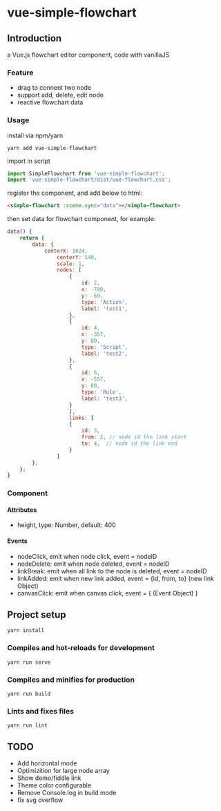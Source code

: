 # vue-simple-flowchart

## Introduction

a Vue.js flowchart editor component, code with vanillaJS

### Feature

- drag to connent two node
- support add, delete, edit node
- reactive flowchart data
  
### Usage

install via npm/yarn

```
yarn add vue-simple-flowchart
```

import in script

```js
import SimpleFlowchart from 'vue-simple-flowchart';
import 'vue-simple-flowchart/dist/vue-flowchart.css';
```
register the component, and add below to html:
```html
<simple-flowchart :scene.sync="data"></simple-flowchart>
```
then set data for flowchart component, for example:
```js
data() {
    return {
        data: {
            centerX: 1024,
                centerY: 140,
                scale: 1,
                nodes: [
                    {
                        id: 2,
                        x: -700,
                        y: -69,
                        type: 'Action',
                        label: 'test1',
                    },
                    {
                        id: 4,
                        x: -357,
                        y: 80,
                        type: 'Script',
                        label: 'test2',
                    },
                    {
                        id: 6,
                        x: -557,
                        y: 80,
                        type: 'Rule',
                        label: 'test3',
                    }
                    ],
                    links: [
                    {
                        id: 3,
                        from: 2, // node id the link start
                        to: 4,  // node id the link end
                    }
                ]
        },
    };
}
```

### Component

#### Attributes

- height, type: Number, default: 400

#### Events

- nodeClick, emit when node click, event = nodeID
- nodeDelete: emit when node deleted, event = nodeID
- linkBreak: emit when all link to the node is deleted, event = nodeID
- linkAdded: emit when new link added, event = {id, from, to} (new link Object)
- canvasClick: emit when canvas click, event = { (Event Object) }

## Project setup

```
yarn install
```

### Compiles and hot-reloads for development
```
yarn run serve
```

### Compiles and minifies for production
```
yarn run build
```

### Lints and fixes files
```
yarn run lint
```

## TODO

- Add horizontal mode
- Optimizition for large node array
- Show demo/fiddle link
- Theme color configurable
- Remove Console.log in build mode
- fix svg overflow
